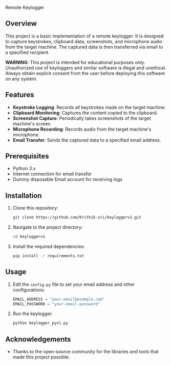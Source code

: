 Remote Keylogger

## Overview

This project is a basic implementation of a remote keylogger. It is designed to capture keystrokes, clipboard data, screenshots, and microphone audio from the target machine. The captured data is then transferred via email to a specified recipient.

**WARNING**: This project is intended for educational purposes only. Unauthorized use of keyloggers and similar software is illegal and unethical. Always obtain explicit consent from the user before deploying this software on any system.

## Features

- **Keystroke Logging**: Records all keystrokes made on the target machine.
- **Clipboard Monitoring**: Captures the content copied to the clipboard.
- **Screenshot Capture**: Periodically takes screenshots of the target machine's screen.
- **Microphone Recording**: Records audio from the target machine's microphone.
- **Email Transfer**: Sends the captured data to a specified email address.

## Prerequisites

- Python 3.x
- Internet connection for email transfer
- Dummy disposable Email account for receiving logs

## Installation

1. Clone this repository:
   ```bash
   git clone https://github.com/Krithik-sri/keyloggerv1.git
   ```
2. Navigate to the project directory:
   ```bash
   cd keyloggerv1
   ```
3. Install the required dependencies:
   ```bash
   pip install -r requirements.txt
   ```

## Usage

1. Edit the `config.py` file to set your email address and other configurations:
   ```python
   EMAIL_ADDRESS = "your-email@example.com"
   EMAIL_PASSWORD = "your-email-password"
   ```
2. Run the keylogger:
   ```bash
   python keylogger_pyv1.py
   ```

## Acknowledgements

- Thanks to the open-source community for the libraries and tools that made this project possible.
